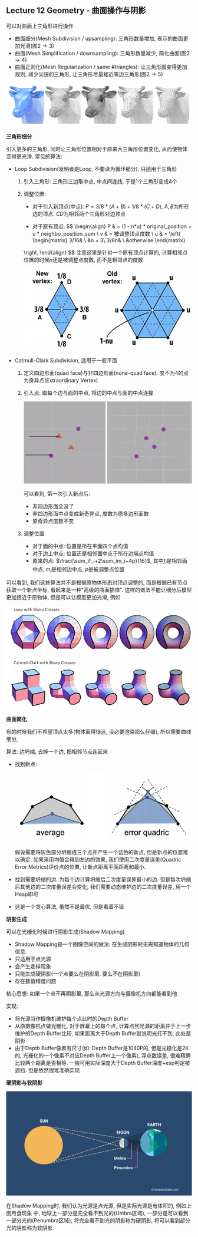 ## Lecture 12 Geometry - 曲面操作与阴影

可以对曲面上三角形进行操作

- 曲面细分(Mesh Subdivision / upsampling): 三角形数量增加, 表示的曲面更加光滑(图$2\to 3$)
- 曲面(Mesh Simplification / downsampling): 三角形数量减少, 简化曲面(图$2\to 4$)
- 曲面正则化(Mesh Regularization / same #triangles): 让三角形面变得更加规则, 减少尖锐的三角形, 让三角形尽量接近等边三角形(图$2\to 5$)

![](./img/12-1.png)

**三角形细分**

引入更多的三角形, 同时让三角形位置相对于原来大三角形位置变化, 从而使物体变得更光滑. 常见的算法: 

- Loop Subdivision(发明者是Loop, 不要译为循环细分), 只适用于三角形

  1. 引入三角形: 三角形三边取中点, 中点间连线, 于是1个三角形变成4个

  2. 调整位置: 

     - 对于引入新顶点(中点): $P = 3/8 * (A + B) + 1/8 * (C + D)$, $A, B$为所在边的顶点. $CD$为相邻两个三角形对边顶点

     -  对于原有顶点: 
       $$
       \begin{align}
       P & = (1 - n*u) * original\_position + u * neighbo\_position\_sum \\
       v & = 被调整顶点度数 \\
       u & = \left\{
       \begin{matrix}
       3/16& \ &n = 3\\
       3/8n& \ &otherwise
       \end{matrix}
       
       \right.
       \end{align}
       $$
       注意这里是针对一个原有顶点计算的, 计算相邻点位置的时候$n$还是被调整点度数, 而不是相邻点的度数

     ![](./img/12-2.png)

- Catmull-Clark Subdivision, 适用于一般平面

  1. 定义四边形面(quad face)与非四边形面(none-quad face). 度不为4的点为奇异点(Extraordinary Vertex)

  2. 引入点: 取每个边与面的中点, 将边的中点与面的中点连接

     ![](./img/12-4.png)

     可以看到, 第一次引入新点后: 

     - 非四边形面全没了
     - 非四边形面中点变成新奇异点, 度数为原多边形面数
     - 原奇异点度数不变

  3. 调整位置

     - 对于面的中点: 位置是所在平面四个点均值
     - 对于边上中点: 位置还是相邻面中点于所在边端点均值
     - 原来的点: $\frac{\sum_if_i+2\sum_im_i+4p}{16}$, 其中$f_i$是相邻面中点, $m_i$是相邻边中点, $p$是被调整点位置

可以看到, 我们这些算法并不是根据原物体形态对顶点调整的, 而是根据已有节点获取一个新点坐标, 看起来是一种"高级的曲面插值". 这样的做法不能让细分后模型更加接近于原物体, 但是可以让模型更加光滑, 例如

![](./img/12-3.png)

**曲面简化**

有的时候我们不希望顶点太多(物体离得很远, 没必要渲染那么仔细), 所以需要曲线细分, 

算法: 边坍缩, 去掉一个边, 把相邻节点连起来

- 找到新点: 

  ![](./img/12-5.png)

  假设需要将灰色部分坍缩成三个点并产生一个蓝色的新点, 但是新点的位置难以确定. 如果采用均值会得到左边的效果, 我们使用二次度量误差(Quadric Error Metrics)评价点的位置, 让新点距离平面距离和最小.

- 找到需要坍缩的边: 为每个边计算坍缩后二次度量误差最小的边. 但是每次坍缩后其他边的二次度量误差会变化, 我们需要动态维护边的二次度量误差, 用一个Heap即可

- 这是一个贪心算法, 虽然不是最优, 但是看着不错

**阴影生成**

可以在光栅化时候进行阴影生成(Shadow Mapping). 

- Shadow Mapping是一个图像空间的做法: 在生成阴影时无需知道物体的几何信息.
- 只适用于点光源
- 会产生走样现象
- 只能生成硬阴影(一个点要么在阴影里, 要么不在阴影里)
- 存在数值精度问题

核心思想: 如果一个点不再阴影里, 那么从光源方向与摄像机方向都能看到他

实现: 

- 将光源当作摄像机维护每个点此时的Depth Buffer
- 从原摄像机点做光栅化, 对于屏幕上的每个点, 计算点到光源的距离并于上一步维护的Depth Buffer比较, 如果距离大于Depth Buffer就说明光打不到, 此处是阴影
- 由于Depth Buffer像素有尺寸(如: Depth Buffer是1080P的, 但是光栅化是2K的, 光栅化的一个像素不对应Depth Buffer上一个像素), 浮点数误差, 很难精确比较两个距离是否相等. 一般可用实际深度大于Depth Buffer深度+esp判定被遮挡. 但是依然很难准确实现

**硬阴影与软阴影**

![](./img/12-6.png)

在Shadow Mapping时, 我们认为光源是点光源, 但是实际光源是有体积的, 例如上图月食现象 中, 地球上一部分是完全看不到光的(Umbra区域), 一部分是可以看到一部分光的(Penumbra区域), 将完全看不到光的阴影称为硬阴影, 将可以看到部分光的阴影称为软阴影. 
